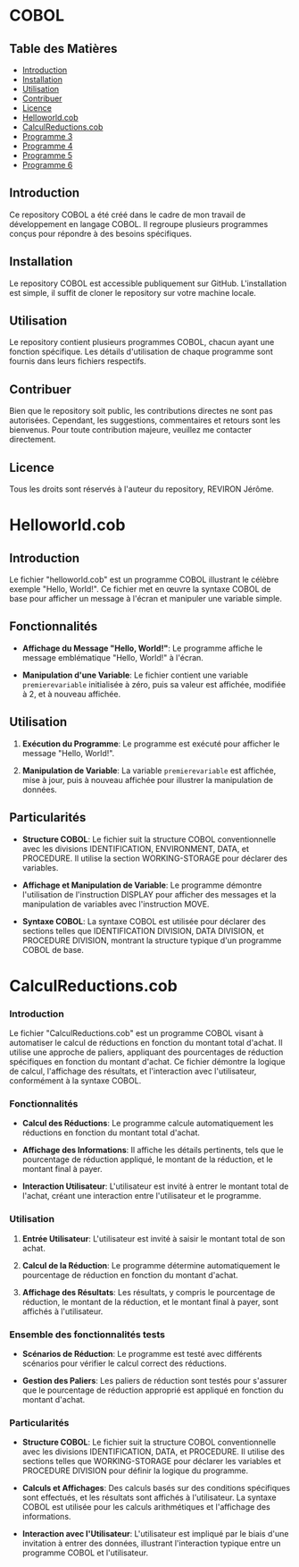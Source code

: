 # COBOL

## Table des Matières
- [Introduction](#introduction)
- [Installation](#installation)
- [Utilisation](#utilisation)
- [Contribuer](#contribuer)
- [Licence](#licence)
- [Helloworld.cob](#Helloworld)
- [CalculReductions.cob](#CalculReductions)
- [Programme 3](#programme-3)
- [Programme 4](#programme-4)
- [Programme 5](#programme-5)
- [Programme 6](#programme-6)

## Introduction <a name="introduction"></a>
Ce repository COBOL a été créé dans le cadre de mon travail de développement en langage COBOL. Il regroupe plusieurs programmes conçus pour répondre à des besoins spécifiques.

## Installation <a name="installation"></a>
Le repository COBOL est accessible publiquement sur GitHub. L'installation est simple, il suffit de cloner le repository sur votre machine locale.

## Utilisation <a name="utilisation"></a>
Le repository contient plusieurs programmes COBOL, chacun ayant une fonction spécifique. Les détails d'utilisation de chaque programme sont fournis dans leurs fichiers respectifs.

## Contribuer <a name="contribuer"></a>
Bien que le repository soit public, les contributions directes ne sont pas autorisées. Cependant, les suggestions, commentaires et retours sont les bienvenus. Pour toute contribution majeure, veuillez me contacter directement.

## Licence <a name="licence"></a>
Tous les droits sont réservés à l'auteur du repository, REVIRON Jérôme.

# Helloworld.cob <a name="Helloworld"></a>

## Introduction
Le fichier "helloworld.cob" est un programme COBOL illustrant le célèbre exemple "Hello, World!". Ce fichier met en œuvre la syntaxe COBOL de base pour afficher un message à l'écran et manipuler une variable simple.

## Fonctionnalités

- **Affichage du Message "Hello, World!"**:
  Le programme affiche le message emblématique "Hello, World!" à l'écran.

- **Manipulation d'une Variable**:
  Le fichier contient une variable `premierevariable` initialisée à zéro, puis sa valeur est affichée, modifiée à 2, et à nouveau affichée.

## Utilisation

1. **Exécution du Programme**:
   Le programme est exécuté pour afficher le message "Hello, World!".

2. **Manipulation de Variable**:
   La variable `premierevariable` est affichée, mise à jour, puis à nouveau affichée pour illustrer la manipulation de données.

## Particularités

- **Structure COBOL**:
  Le fichier suit la structure COBOL conventionnelle avec les divisions IDENTIFICATION, ENVIRONMENT, DATA, et PROCEDURE. Il utilise la section WORKING-STORAGE pour déclarer des variables.

- **Affichage et Manipulation de Variable**:
  Le programme démontre l'utilisation de l'instruction DISPLAY pour afficher des messages et la manipulation de variables avec l'instruction MOVE.

- **Syntaxe COBOL**:
  La syntaxe COBOL est utilisée pour déclarer des sections telles que IDENTIFICATION DIVISION, DATA DIVISION, et PROCEDURE DIVISION, montrant la structure typique d'un programme COBOL de base.

# CalculReductions.cob <a name="CalculReductions"></a>

### Introduction
Le fichier "CalculReductions.cob" est un programme COBOL visant à automatiser le calcul de réductions en fonction du montant total d'achat. Il utilise une approche de paliers, appliquant des pourcentages de réduction spécifiques en fonction du montant d'achat. Ce fichier démontre la logique de calcul, l'affichage des résultats, et l'interaction avec l'utilisateur, conformément à la syntaxe COBOL.

### Fonctionnalités

- **Calcul des Réductions**:
  Le programme calcule automatiquement les réductions en fonction du montant total d'achat.

- **Affichage des Informations**:
  Il affiche les détails pertinents, tels que le pourcentage de réduction appliqué, le montant de la réduction, et le montant final à payer.

- **Interaction Utilisateur**:
  L'utilisateur est invité à entrer le montant total de l'achat, créant une interaction entre l'utilisateur et le programme.

### Utilisation

1. **Entrée Utilisateur**:
   L'utilisateur est invité à saisir le montant total de son achat.

2. **Calcul de la Réduction**:
   Le programme détermine automatiquement le pourcentage de réduction en fonction du montant d'achat.

3. **Affichage des Résultats**:
   Les résultats, y compris le pourcentage de réduction, le montant de la réduction, et le montant final à payer, sont affichés à l'utilisateur.

### Ensemble des fonctionnalités tests

- **Scénarios de Réduction**:
  Le programme est testé avec différents scénarios pour vérifier le calcul correct des réductions.

- **Gestion des Paliers**:
  Les paliers de réduction sont testés pour s'assurer que le pourcentage de réduction approprié est appliqué en fonction du montant d'achat.

### Particularités

- **Structure COBOL**:
  Le fichier suit la structure COBOL conventionnelle avec les divisions IDENTIFICATION, DATA, et PROCEDURE. Il utilise des sections telles que WORKING-STORAGE pour déclarer les variables et PROCEDURE DIVISION pour définir la logique du programme.

- **Calculs et Affichages**:
  Des calculs basés sur des conditions spécifiques sont effectués, et les résultats sont affichés à l'utilisateur. La syntaxe COBOL est utilisée pour les calculs arithmétiques et l'affichage des informations.

- **Interaction avec l'Utilisateur**:
  L'utilisateur est impliqué par le biais d'une invitation à entrer des données, illustrant l'interaction typique entre un programme COBOL et l'utilisateur.
